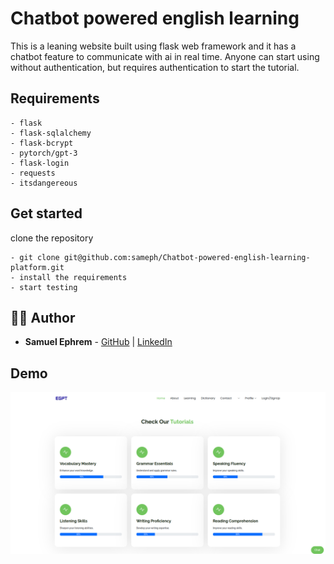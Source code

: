 # Chatbot powered english learning 

  This is a leaning website built using flask web framework and it has a chatbot feature to communicate with ai in real time. Anyone can start using without 
  authentication, but requires authentication to start the tutorial.

## Requirements

    - flask
    - flask-sqlalchemy
    - flask-bcrypt
    - pytorch/gpt-3
    - flask-login
    - requests
    - itsdangereous

## Get started

  clone the repository 

    - git clone git@github.com:sameph/Chatbot-powered-english-learning-platform.git
    - install the requirements
    - start testing

## 🧑‍💻 Author

- **Samuel Ephrem** - [GitHub](https://github.com/sameph) | [LinkedIn](https://linkedin.com/in/sam-eph)

## Demo

![web screenshot](<Screenshot from 2024-09-01 15-04-37.png>)
